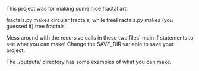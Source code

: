 This project was for making some nice fractal art.

fractals.py makes circular fractals, while treeFractals.py makes (you guessed it)
tree fractals.

Mess around with the recursive calls in these two files' main if statements
to see what you can make! Change the SAVE_DIR variable to save your project.

The ./outputs/ directory has some examples of what you can make.
